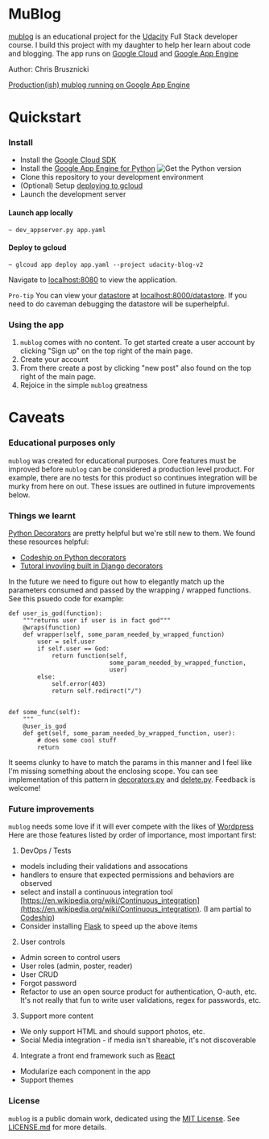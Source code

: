 # MuBlog

[mublog](https://github.com/brusznicki/multi-user-blog) is an educational project for the [Udacity](https://www.udacity.com) Full Stack developer course. I build this project with my daughter to help her learn about code and blogging. The app runs on [Google Cloud](http://cloud.google.com) and [Google App Engine](https://cloud.google.com/appengine/)

Author: Chris Brusznicki

[Production(ish) mublog running on Google App Engine](https://udacity-blog-v2.appspot.com/)

# Quickstart

### Install

* Install the [Google Cloud SDK](https://cloud.google.com/sdk/downloads)
* Install the [Google App Engine for Python](https://cloud.google.com/appengine/downloads)
![Get the Python version](http://i.imgur.com/Y29MNjT.png "Python is what you want")
* Clone this repository to your development environment
* (Optional) Setup [deploying to gcloud](https://cloud.google.com/sdk/gcloud/reference/app/deploy)
* Launch the development server

#### Launch app locally
```
~ dev_appserver.py app.yaml
```
#### Deploy to gcloud
```
~ glcoud app deploy app.yaml --project udacity-blog-v2
```
Navigate to [localhost:8080](http://localhost:8080) to view the application.

`Pro-tip` You can view your [datastore](https://cloud.google.com/datastore/docs/datastore-api-tutorial) at [localhost:8000/datastore](http://localhost:8000/datastore). If you need to do caveman debugging the datastore will be superhelpful.

### Using the app

1. `mublog` comes with no content. To get started create a user account by clicking "Sign up" on the top right of the main page.
2. Create your account
3. From there create a post by clicking "new post" also found on the top right of the main page.
4. Rejoice in the simple `mublog` greatness

# Caveats

### Educational purposes only

`mublog` was created for educational purposes. Core features must be improved before `mublog` can be considered a production level product. For example, there are no tests for this product so continues integration will be murky from here on out. These issues are outlined in future improvements below.

### Things we learnt

[Python Decorators](https://wiki.python.org/moin/DecoratorPattern) are pretty helpful but we're still new to them. We found these resources helpful:

* [Codeship on Python decorators](http://thecodeship.com/patterns/guide-to-python-function-decorators/)
* [Tutoral invovling built in Django decorators](http://scottlobdell.me/2015/04/decorators-arguments-python/)

In the future we need to figure out how to elegantly match up the parameters consumed and passed by the wrapping / wrapped functions. See this psuedo code for example:

```
def user_is_god(function):
    """returns user if user is in fact god"""
    @wraps(function)
    def wrapper(self, some_param_needed_by_wrapped_function)
        user = self.user
        if self.user == God:
            return function(self,
                            some_param_needed_by_wrapped_function,
                            user)
        else:
            self.error(403)
            return self.redirect("/")


def some_func(self):
    """
    @user_is_god
    def get(self, some_param_needed_by_wrapped_function, user):
        # does some cool stuff
        return
```

It seems clunky to have to match the params in this manner and I feel like I'm missing something about the enclosing scope. You can see implementation of this pattern in [decorators.py](https://github.com/brusznicki/multi-user-blog/blob/master/helpers/decorators.py) and [delete.py](https://github.com/brusznicki/multi-user-blog/blob/master/handlers/comment/delete.py). Feedback is welcome!

### Future improvements

`mublog` needs some love if it will ever compete with the likes of [Wordpress](http://www.wordpress.com) Here are those features listed by order of importance, most important first:

1. DevOps / Tests
* models including their validations and assocations
* handlers to ensure that expected permissions and behaviors are observed
* select and install a continuous integration tool [https://en.wikipedia.org/wiki/Continuous_integration](https://en.wikipedia.org/wiki/Continuous_integration). (I am partial to [Codeship](https://codeship.com/))
* Consider installing [Flask](http://flask.pocoo.org/) to speed up the above items
2. User controls
* Admin screen to control users
* User roles (admin, poster, reader)
* User CRUD
* Forgot password
* Refactor to use an open source product for authentication, O-auth, etc. It's not really that fun to write user validations, regex for passwords, etc.
3. Support more content
* We only support HTML and should support photos, etc.
* Social Media integration - if media isn't shareable, it's not discoverable
4. Integrate a front end framework such as [React](https://reactjs.net/)
* Modularize each component in the app
* Support themes


### License

`mublog` is a public domain work, dedicated using the
[MIT License](https://opensource.org/licenses/MIT). See [LICENSE.md](https://github.com/brusznicki/multi-user-blog/blob/master/LICENSE.md) for more details.

